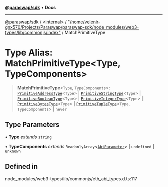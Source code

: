[**@paraswap/sdk**](../../../../README.md) • **Docs**

***

[@paraswap/sdk](../../../../globals.md) / [\<internal\>](../../../README.md) / ["/home/velenir-gnx570/Projects/Paraswap/paraswap-sdk/node\_modules/web3-types/lib/commonjs/index"](../README.md) / MatchPrimitiveType

# Type Alias: MatchPrimitiveType\<Type, TypeComponents\>

> **MatchPrimitiveType**\<`Type`, `TypeComponents`\>: [`PrimitiveAddressType`](PrimitiveAddressType.md)\<`Type`\> \| [`PrimitiveStringType`](PrimitiveStringType.md)\<`Type`\> \| [`PrimitiveBooleanType`](PrimitiveBooleanType.md)\<`Type`\> \| [`PrimitiveIntegerType`](PrimitiveIntegerType.md)\<`Type`\> \| [`PrimitiveBytesType`](PrimitiveBytesType.md)\<`Type`\> \| [`PrimitiveTupleType`](PrimitiveTupleType.md)\<`Type`, `TypeComponents`\> \| `never`

## Type Parameters

• **Type** *extends* `string`

• **TypeComponents** *extends* `ReadonlyArray`\<[`AbiParameter`](AbiParameter.md)\> \| `undefined` \| `unknown`

## Defined in

node\_modules/web3-types/lib/commonjs/eth\_abi\_types.d.ts:117
